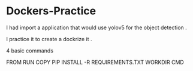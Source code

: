 # Dockers-Practice

I had import a application that would use yolov5 for the object detection .

I practice it to create a dockrize it .

4 basic commands 

FROM
RUN
COPY 
PIP INSTALL -R REQUIREMENTS.TXT
WORKDIR
CMD
